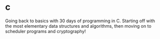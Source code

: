 # c
Going back to basics with 30 days of programming in C. Starting off with the most elementary data structures and algorithms, then moving on to scheduler programs and cryptography!
